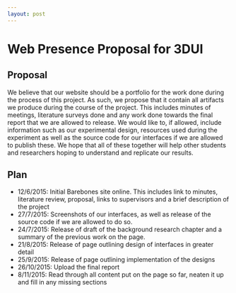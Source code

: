 ```yaml
---
layout: post
---
```

# Web Presence Proposal for 3DUI

## Proposal

We believe that our website should be a portfolio for the work done during the process of this project. As such, we propose that it contain all artifacts we produce during the course of the project. This includes minutes of meetings, literature surveys done and any work done towards the final report that we are allowed to release. We would like to, if allowed, include information such as our experimental design, resources used during the experiment as well as the source code for our
interfaces if we are allowed to publish these. We hope that all of these together will help other students and researchers hoping to understand and replicate our results.

## Plan

- 12/6/2015: Initial Barebones site online. This includes link to minutes, literature review, proposal, links to supervisors and a brief description of the project
- 27/7/2015: Screenshots of our interfaces, as well as release of the source code if we are allowed to do so.
- 24/7/2015: Release of draft of the background research chapter and a summary of the previous work on the page. 
- 21/8/2015: Release of page outlining design of interfaces in greater detail
- 25/9/2015: Release of page outlining implementation of the designs 
- 26/10/2015: Upload the final report
- 8/11/2015: Read through all content put on the page so far, neaten it up and fill in any missing sections

